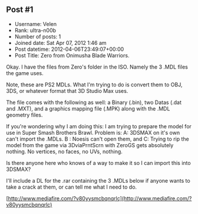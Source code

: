 ## Post #1
- Username: Velen
- Rank: ultra-n00b
- Number of posts: 1
- Joined date: Sat Apr 07, 2012 1:46 am
- Post datetime: 2012-04-06T23:49:07+00:00
- Post Title: Zero from Onimusha Blade Warriors.

Okay. I have the files from Zero's folder in the ISO. Namely the 3 .MDL files the game uses.

Note, these are PS2 MDLs. What I'm trying to do is convert them to OBJ, 3DS, or whatever format that 3D Studio Max uses.

The file comes with the following as well: a Binary (.bin), two Datas (.dat and .MXT), and a graphics mapping file (.MPK) along with the .MDL geometry files.

If you're wondering why I am doing this: I am trying to prepare the model for use in Super Smash Brothers Brawl. Problem is: A: 3DSMAX on it's own can't import the .MDLs. B : Noesis can't open them, and C: Trying to rip the model from the game via 3DviaPrntScrn with ZeroGS gets absolutely nothing. No vertices, no faces, no UVs, nothing.

Is there anyone here who knows of a way to make it so I can import this into 3DSMAX?

I'll include a DL for the .rar containing the 3 .MDLs below if anyone wants to take a crack at them, or can tell me what I need to do.

[http://www.mediafire.com/?v80yysmcbqnqrlc](http://www.mediafire.com/?v80yysmcbqnqrlc)
